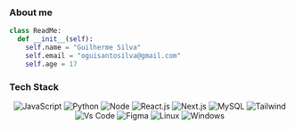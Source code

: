 ### About me

```python
class ReadMe:
  def __init__(self):
    self.name = "Guilherme Silva"
    self.email = "oguisantosilva@gmail.com"
    self.age = 17
```

### Tech Stack

<div align="center">
  <img alt="JavaScript" src="https://img.shields.io/badge/JavaScript-FFFFFF.svg?style=for-the-badge&logo=JavaScript&logoColor=black" />
  <img alt="Python" src="https://img.shields.io/badge/Python-FFFFFF.svg?style=for-the-badge&logo=Python&logoColor=black" />
  <img alt="Node" src="https://img.shields.io/badge/Node-FFFFFF.svg?style=for-the-badge&logo=Nodedotjs&logoColor=black" />
  <img alt="React.js" src="https://img.shields.io/badge/React.js-FFFFFF.svg?style=for-the-badge&logo=React&logoColor=black" />
  <img alt="Next.js" src="https://img.shields.io/badge/Next.js-FFFFFF.svg?style=for-the-badge&logo=Nextdotjs&logoColor=black" />
  <img alt="MySQL" src="https://img.shields.io/badge/MySQL-FFFFFF.svg?style=for-the-badge&logo=mysql&logoColor=black" />
  <img alt="Tailwind" src="https://img.shields.io/badge/Tailwind-FFFFFF.svg?style=for-the-badge&logo=Tailwindcss&logoColor=black" />
  <img alt="Vs Code" src="https://img.shields.io/badge/VsCode-FFFFFF.svg?style=for-the-badge&logo=visualstudiocode&logoColor=black" />
  <img alt="Figma" src="https://img.shields.io/badge/Figma-FFFFFF.svg?style=for-the-badge&logo=Figma&logoColor=black" />
  <img alt="Linux" src="https://img.shields.io/badge/Linux-FFFFFF.svg?style=for-the-badge&logo=Linux&logoColor=black" />
  <img alt="Windows" src="https://img.shields.io/badge/Windows-FFFFFF.svg?style=for-the-badge&logo=Windows&logoColor=black" /> 
</div>
